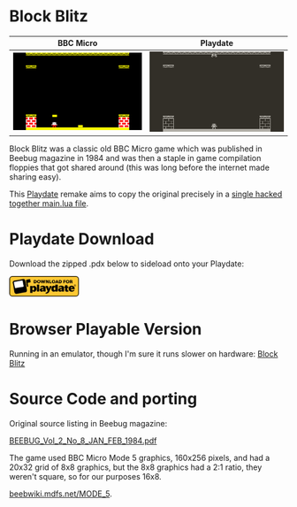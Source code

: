# Block Blitz

| BBC Micro|Playdate|
| ----------- | ----------- |
| ![](./web_assets/screenshot.png)      | ![](./web_assets/block_blitz5.png)       |


Block Blitz was a classic old BBC Micro game which was published in Beebug magazine in 1984 and was then a staple in game compilation floppies that got shared around (this was long before the internet made sharing easy). 

This [Playdate](https://play.date/) remake aims to copy the original precisely in a [single hacked together main.lua file](https://github.com/orllewin/playdate_blockblitz/blob/main/Source/main.lua).

# Playdate Download

Download the zipped .pdx below to sideload onto your Playdate:

<a href="https://github.com/orllewin/playdate_blockblitz/blob/main/Block_Blitz.pdx.zip?raw=true"><img style="width:25%;height:auto;" src="web_assets/Playdate-badge-download.png"></a>

# Browser Playable Version

Running in an emulator, though I'm sure it runs slower on hardware:
[Block Blitz](http://bbcmicro.co.uk//jsbeeb/play.php?autoboot&disc=http://bbcmicro.co.uk//gameimg/discs/1226/Disc069-BlockBlitz.ssd&noseek)

# Source Code and porting

Original source listing in Beebug magazine:

[BEEBUG_Vol_2_No_8_JAN_FEB_1984.pdf](./web_assets/BEEBUG_Vol_2_No_8_JAN_FEB_1984.pdf)

The game used BBC Micro Mode 5 graphics, 160x256 pixels, and had a 20x32 grid of 8x8 graphics, but the 8x8 graphics had a 2:1 ratio, they weren't square, so for our purposes 16x8.

[beebwiki.mdfs.net/MODE_5](https://beebwiki.mdfs.net/MODE_5).

